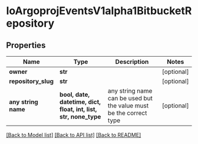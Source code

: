 # IoArgoprojEventsV1alpha1BitbucketRepository


## Properties
Name | Type | Description | Notes
------------ | ------------- | ------------- | -------------
**owner** | **str** |  | [optional] 
**repository_slug** | **str** |  | [optional] 
**any string name** | **bool, date, datetime, dict, float, int, list, str, none_type** | any string name can be used but the value must be the correct type | [optional]

[[Back to Model list]](../README.md#documentation-for-models) [[Back to API list]](../README.md#documentation-for-api-endpoints) [[Back to README]](../README.md)


